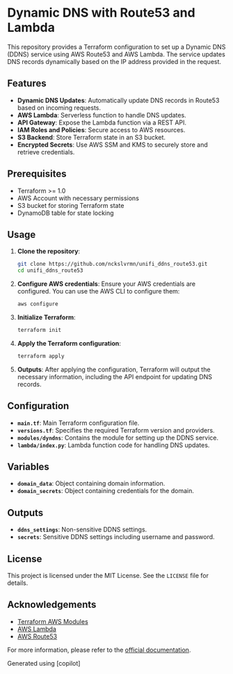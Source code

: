 # Dynamic DNS with Route53 and Lambda

This repository provides a Terraform configuration to set up a Dynamic DNS (DDNS) service using AWS Route53 and AWS Lambda. The service updates DNS records dynamically based on the IP address provided in the request.

## Features

- **Dynamic DNS Updates**: Automatically update DNS records in Route53 based on incoming requests.
- **AWS Lambda**: Serverless function to handle DNS updates.
- **API Gateway**: Expose the Lambda function via a REST API.
- **IAM Roles and Policies**: Secure access to AWS resources.
- **S3 Backend**: Store Terraform state in an S3 bucket.
- **Encrypted Secrets**: Use AWS SSM and KMS to securely store and retrieve credentials.

## Prerequisites

- Terraform >= 1.0
- AWS Account with necessary permissions
- S3 bucket for storing Terraform state
- DynamoDB table for state locking

## Usage

1. **Clone the repository**:
    ```sh
    git clone https://github.com/nckslvrmn/unifi_ddns_route53.git
    cd unifi_ddns_route53
    ```

2. **Configure AWS credentials**:
   Ensure your AWS credentials are configured. You can use the AWS CLI to configure them:
    ```sh
    aws configure
    ```

3. **Initialize Terraform**:
    ```sh
    terraform init
    ```

4. **Apply the Terraform configuration**:
    ```sh
    terraform apply
    ```

5. **Outputs**:
   After applying the configuration, Terraform will output the necessary information, including the API endpoint for updating DNS records.

## Configuration

- **`main.tf`**: Main Terraform configuration file.
- **`versions.tf`**: Specifies the required Terraform version and providers.
- **`modules/dyndns`**: Contains the module for setting up the DDNS service.
- **`lambda/index.py`**: Lambda function code for handling DNS updates.

## Variables

- **`domain_data`**: Object containing domain information.
- **`domain_secrets`**: Object containing credentials for the domain.

## Outputs

- **`ddns_settings`**: Non-sensitive DDNS settings.
- **`secrets`**: Sensitive DDNS settings including username and password.

## License

This project is licensed under the MIT License. See the `LICENSE` file for details.

## Acknowledgements

- [Terraform AWS Modules](https://github.com/terraform-aws-modules)
- [AWS Lambda](https://aws.amazon.com/lambda/)
- [AWS Route53](https://aws.amazon.com/route53/)

For more information, please refer to the [official documentation](https://github.com/nckslvrmn/unifi_ddns_route53.git).

Generated using [copilot]